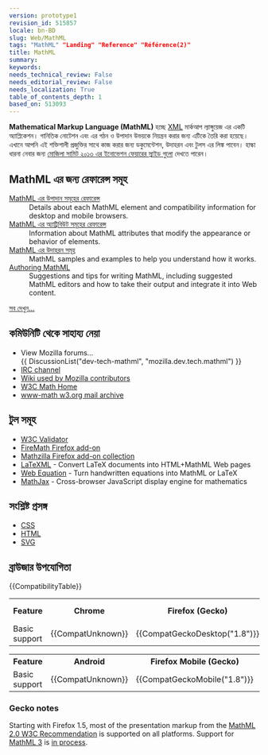 ```yaml
---
version: prototype1
revision_id: 515857
locale: bn-BD
slug: Web/MathML
tags: "MathML" "Landing" "Reference" "Référence(2)"
title: MathML
summary: 
keywords: 
needs_technical_review: False
needs_editorial_review: False
needs_localization: True
table_of_contents_depth: 1
based_on: 513093
---
```

<p><strong>Mathematical Markup Language (MathML)</strong> হচ্ছে <a href="/bn-BD/docs/XML" title="/en-US/docs/XML">XML</a> মার্কআপ ল্যাঙ্গুয়েজ এর একটি অ্যাপ্লিকেশন। গানিতিক নোটেশন এবং এর গঠন ও উপাদান উভয়কে নিয়ন্ত্রন করার জন্য এটিকে তৈরি করা হয়েছে। এখানে আপনি এই শক্তিশালী প্রজুক্তির সাথে কাজ করার জন্য ডকুমেন্টেশন, উদাহরন এবং টুলস এর লিঙ্ক পাবেন। হাল্কা ধারনা নেবার জন্য <a href="http://fred-wang.github.io/MozSummitMathML/index.html">মোজিলা সামিট ২০১৩ এর ইনোভেশন ফেয়ারের স্লাইড গুলো</a> দেখতে পারেন।</p>
<div class="row topicpage-table">
 <div class="section">
  <h2 class="Documentation" id="Documentation" name="Documentation">MathML এর জন্য রেফারেন্স সমূহ</h2>
  <dl>
   <dt>
    <a href="/bn-BD/docs/Web/MathML/Element" title="/en-US/docs/Web/MathML/Element">MathML এর উপাদান সমূহের রেফারেন্স</a></dt>
   <dd>
    Details about each MathML element and compatibility information for desktop and mobile browsers.</dd>
   <dt>
    <a href="/bn-BD/docs/Web/MathML/Attribute" title="/en-US/docs/Web/MathML/Attribute">MathML এর অ্যাট্রিবিউট সমূহের রেফারেন্স</a></dt>
   <dd>
    Information about MathML attributes that modify the appearance or behavior of elements.</dd>
   <dt>
    <a href="/bn-BD/docs/Web/MathML/Examples" title="/en-US/docs/Web/MathML/Examples">MathML এর উদাহরন সমূহ</a></dt>
   <dd>
    MathML samples and examples to help you understand how it works.</dd>
   <dt>
    <a href="/bn-BD/docs/Web/MathML/Authoring" title="/en-US/docs/Web/MathML/Authoring">Authoring MathML</a></dt>
   <dd>
    Suggestions and tips for writing MathML, including suggested MathML editors and how to take their output and integrate it into Web content.</dd>
  </dl>
  <p><span class="alllinks"><a href="/en-US/docs/tag/MathML" title="/en-US/docs/tag/CSS">সব দেখুন...</a></span></p>
 </div>
 <div class="section">
  <h2 class="Community" id="Getting_help_from_the_community">কমিউনিটি থেকে সাহায্য নেয়া</h2>
  <ul>
   <li>View Mozilla forums...<br />
    {{ DiscussionList("dev-tech-mathml", "mozilla.dev.tech.mathml") }}</li>
   <li><a class="link-irc" href="irc://irc.mozilla.org/%23mathml" rel="external" target="_blank" title="irc://irc.mozilla.org/%23mathml">IRC channel</a></li>
   <li><a class="link-https" href="https://wiki.mozilla.org/MathML:Home_Page">Wiki used by Mozilla contributors</a></li>
   <li><a href="http://www.w3.org/Math/" title="http://www.w3.org/Math/">W3C Math Home</a></li>
   <li><a href="http://lists.w3.org/Archives/Public/www-math/" title="http://lists.w3.org/Archives/Public/www-math/">www-math w3.org mail archive</a></li>
  </ul>
  <h2 class="Tools" id="Tools">টুল সমূহ</h2>
  <ul>
   <li><a class="external" href="http://validator.w3.org">W3C Validator</a></li>
   <li><a class="link-https" href="https://addons.mozilla.org/de/firefox/addon/8969/">FireMath Firefox add-on</a></li>
   <li><a href="https://addons.mozilla.org/firefox/collections/fred_wang/mathzilla/" title="https://addons.mozilla.org/firefox/collections/fred_wang/mathzilla/">Mathzilla Firefox add-on collection</a></li>
   <li><a href="http://dlmf.nist.gov/LaTeXML/" title="http://dlmf.nist.gov/LaTeXML/">LaTeXML</a> - Convert LaTeX documents into HTML+MathML Web pages</li>
   <li><a href="http://webdemo.visionobjects.com/home.html#equation" title="http://webdemo.visionobjects.com/equation.html">Web Equation</a> - Turn handwritten equations into MathML or LaTeX</li>
   <li><a href="http://www.mathjax.org/" title="http://www.mathjax.org/">MathJax</a> - Cross-browser JavaScript display engine for mathematics</li>
  </ul>
  <h2 class="Related_Topics" id="Related_Topics" name="Related_Topics">সংশ্লিষ্ট প্রসঙ্গ</h2>
  <ul>
   <li><a href="/bn-BD/docs/CSS" title="/en-US/docs/Web/CSS">CSS</a></li>
   <li><a href="/bn-BD/docs/Web/HTML" title="/en-US/docs/Web/HTML">HTML</a></li>
   <li><a href="/bn-BD/docs/Web/SVG" title="/en-US/docs/Web/SVG">SVG</a></li>
  </ul>
 </div>
</div>
<h2 id="Browser_compatibility" name="Browser_compatibility">ব্রাউজার উপযোগিতা</h2>
<p>{{CompatibilityTable}}</p>
<div id="compat-desktop">
 <table class="compat-table">
  <tbody>
   <tr>
    <th>Feature</th>
    <th>Chrome</th>
    <th>Firefox (Gecko)</th>
    <th>Internet Explorer</th>
    <th>Opera</th>
    <th>Safari</th>
   </tr>
   <tr>
    <td>Basic support</td>
    <td>{{CompatUnknown}}</td>
    <td>{{CompatGeckoDesktop("1.8")}}</td>
    <td>With PlugIn(s)</td>
    <td>{{CompatUnknown}}</td>
    <td>{{CompatUnknown}}</td>
   </tr>
  </tbody>
 </table>
</div>
<div id="compat-mobile">
 <table class="compat-table">
  <tbody>
   <tr>
    <th>Feature</th>
    <th>Android</th>
    <th>Firefox Mobile (Gecko)</th>
    <th>IE Mobile</th>
    <th>Opera Mobile</th>
    <th>Safari Mobile</th>
   </tr>
   <tr>
    <td>Basic support</td>
    <td>{{CompatUnknown}}</td>
    <td>{{CompatGeckoMobile("1.8")}}</td>
    <td>{{CompatUnknown}}</td>
    <td>{{CompatUnknown}}</td>
    <td>{{CompatUnknown}}</td>
   </tr>
  </tbody>
 </table>
</div>
<div>
 <h3 id="Gecko_notes">Gecko notes</h3>
 <p>Starting with Firefox 1.5, most of the presentation markup from the <a class="external" href="http://www.w3.org/TR/MathML2/">MathML 2.0 W3C Recommendation</a> is supported on all platforms. Support for <a class="external" href="http://www.w3.org/TR/MathML3/" title="http://www.w3.org/TR/MathML3/">MathML 3</a> is <a href="/en-US/docs/Mozilla_MathML_Project/Status" title="/en-US/docs/Mozilla_MathML_Project/Status">in process</a>.</p>
</div>
<p>&nbsp;</p>

